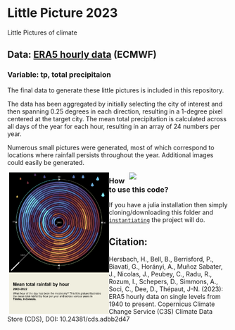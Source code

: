 # Little Picture 2023
Little Pictures of climate

## Data:  [ERA5 hourly data](https://cds.climate.copernicus.eu/cdsapp#!/dataset/reanalysis-era5-single-levels?tab=overview) (ECMWF)

### Variable: tp, total precipitaion
The final data to generate these little pictures is included in this repository.

The data has been aggregated by initially selecting the city of interest and then spanning 0.25 degrees in each direction, resulting in a 1-degree pixel centered at the target city. The mean total precipitation is calculated across all days of the year for each hour, resulting in an array of 24 numbers per year.

Numerous small pictures were generated, most of which correspond to locations where rainfall persists throughout the year. Additional images could easily be generated.

<img src="little_pictures/black/rainfall_by_hour_Timika.png" align="left" style="padding-left:4px;" width="45%"/>
<img src="little_pictures/black/grid_black.png" align="right" style="padding-left:4px;" width="45%"/>

### How to use this code?
If you have a julia installation then simply cloning/downloading this folder and [`instantiating`](https://pkgdocs.julialang.org/v1/environments/) the project will do. 

## Citation:

Hersbach, H., Bell, B., Berrisford, P., Biavati, G., Horányi, A., Muñoz Sabater, J., Nicolas, J., Peubey, C., Radu, R., Rozum, I., Schepers, D., Simmons, A., Soci, C., Dee, D., Thépaut, J-N. (2023): ERA5 hourly data on single levels from 1940 to present. Copernicus Climate Change Service (C3S) Climate Data Store (CDS), DOI: 10.24381/cds.adbb2d47
